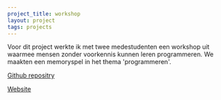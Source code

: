 ```yaml
---
project_title: workshop
layout: project
tags: projects
---
```


Voor dit project werkte ik met twee medestudenten een workshop uit waarmee mensen zonder voorkennis kunnen leren programmeren. We maakten een memoryspel in het thema 'programmeren'.

[Github repositry](https://github.com/pgmgent-atwork2/project-1-workshop-start-2-code-ctrl-flip)

[Website](https://pgmgent-atwork2.github.io/project-1-workshop-start-2-code-ctrl-flip/app/index.html)